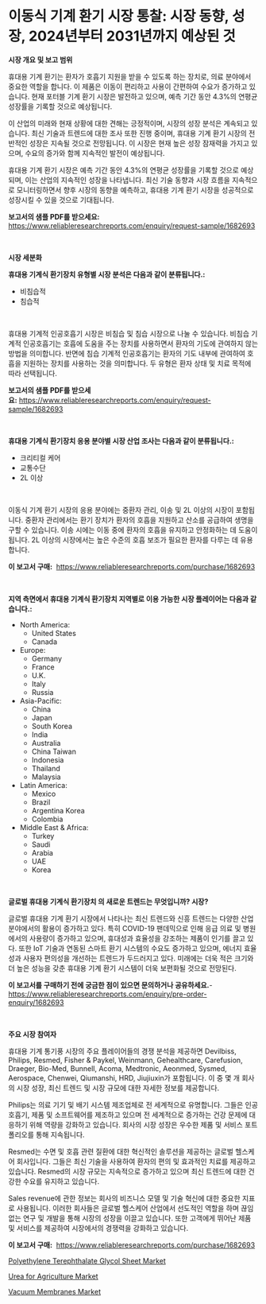 <p><h1>이동식 기계 환기 시장 통찰: 시장 동향, 성장, 2024년부터 2031년까지 예상된 것</h1></p><p><strong>시장 개요 및 보고 범위</strong></p>
<p><p>휴대용 기계 환기는 환자가 호흡기 지원을 받을 수 있도록 하는 장치로, 의료 분야에서 중요한 역할을 합니다. 이 제품은 이동이 편리하고 사용이 간편하여 수요가 증가하고 있습니다. 현재 포터블 기계 환기 시장은 발전하고 있으며, 예측 기간 동안 4.3%의 연평균 성장률을 기록할 것으로 예상됩니다. </p><p>이 산업의 미래와 현재 상황에 대한 견해는 긍정적이며, 시장의 성장 분석은 계속되고 있습니다. 최신 기술과 트렌드에 대한 조사 또한 진행 중이며, 휴대용 기계 환기 시장의 전반적인 성장은 지속될 것으로 전망됩니다. 이 시장은 현재 높은 성장 잠재력을 가지고 있으며, 수요의 증가와 함께 지속적인 발전이 예상됩니다. </p><p>휴대용 기계 환기 시장은 예측 기간 동안 4.3%의 연평균 성장률을 기록할 것으로 예상되며, 이는 산업의 지속적인 성장을 나타냅니다. 최신 기술 동향과 시장 흐름을 지속적으로 모니터링하면서 향후 시장의 동향을 예측하고, 휴대용 기계 환기 시장을 성공적으로 성장시킬 수 있을 것으로 기대됩니다.</p></p>
<p><strong>보고서의 샘플 PDF를 받으세요:</strong> <a href="https://www.reliableresearchreports.com/enquiry/request-sample/1682693">https://www.reliableresearchreports.com/enquiry/request-sample/1682693</a></p>
<p>&nbsp;</p>
<p><strong>시장 세분화</strong></p>
<p><strong>휴대용 기계식 환기장치 유형별 시장 분석은 다음과 같이 분류됩니다.:</strong></p>
<p><ul><li>비침습적</li><li>침습적</li></ul></p>
<p>&nbsp;</p>
<p><p>휴대용 기계적 인공호흡기 시장은 비침습 및 침습 시장으로 나눌 수 있습니다. 비침습 기계적 인공호흡기는 호흡에 도움을 주는 장치를 사용하면서 환자의 기도에 관여하지 않는 방법을 의미합니다. 반면에 침습 기계적 인공호흡기는 환자의 기도 내부에 관여하여 호흡을 지원하는 장치를 사용하는 것을 의미합니다. 두 유형은 환자 상태 및 치료 목적에 따라 선택됩니다.</p></p>
<p><strong>보고서의 샘플 PDF를 받으세요:</strong>&nbsp;<a href="https://www.reliableresearchreports.com/enquiry/request-sample/1682693">https://www.reliableresearchreports.com/enquiry/request-sample/1682693</a></p>
<p>&nbsp;</p>
<p><strong> 휴대용 기계식 환기장치 응용 분야별 시장 산업 조사는 다음과 같이 분류됩니다.:</strong></p>
<p><ul><li>크리티컬 케어</li><li>교통수단</li><li>2L 이상</li></ul></p>
<p>&nbsp;</p>
<p><p>이동식 기계 환기 시장의 응용 분야에는 중환자 관리, 이송 및 2L 이상의 시장이 포함됩니다. 중환자 관리에서는 환기 장치가 환자의 호흡을 지원하고 산소를 공급하여 생명을 구할 수 있습니다. 이송 시에는 이동 중에 환자의 호흡을 유지하고 안정화하는 데 도움이 됩니다. 2L 이상의 시장에서는 높은 수준의 호흡 보조가 필요한 환자를 다루는 데 유용합니다.</p></p>
<p><strong>이 보고서 구매:</strong>&nbsp; <a href="https://www.reliableresearchreports.com/purchase/1682693">https://www.reliableresearchreports.com/purchase/1682693</a></p>
<p>&nbsp;</p>
<p><strong>지역 측면에서 휴대용 기계식 환기장치 지역별로 이용 가능한 시장 플레이어는 다음과 같습니다.:</strong></p>
<p><ul>
    <li>
        North America:
        <ul>
            <li>United States</li>
            <li>Canada</li>
        </ul>
    </li>
    <li>
        Europe:
        <ul>
            <li>Germany</li>
            <li>France</li>
            <li>U.K.</li>
            <li>Italy</li>
            <li>Russia</li>
        </ul>
    </li>
    <li>
        Asia-Pacific:
        <ul>
            <li>China</li>
            <li>Japan</li>
            <li>South Korea</li>
            <li>India</li>
            <li>Australia</li>
            <li>China Taiwan</li>
            <li>Indonesia</li>
            <li>Thailand</li>
            <li>Malaysia</li>
        </ul>
    </li>
    <li>
        Latin America:
        <ul>
            <li>Mexico</li>
            <li>Brazil</li>
            <li>Argentina Korea</li>
            <li>Colombia</li>
        </ul>
    </li>
    <li>
        Middle East & Africa:
        <ul>
            <li>Turkey</li>
            <li>Saudi</li>
            <li>Arabia</li>
            <li>UAE</li>
            <li>Korea</li>
        </ul>
    </li>
    </ul></p>
<p>&nbsp;</p>
<p><strong>글로벌 휴대용 기계식 환기장치 의 새로운 트렌드는 무엇입니까? 시장?</strong></p>
<p><p>글로벌 휴대용 기계 환기 시장에서 나타나는 최신 트렌드와 신흥 트렌드는 다양한 산업분야에서의 활용이 증가하고 있다. 특히 COVID-19 팬데믹으로 인해 응급 의료 및 병원에서의 사용량이 증가하고 있으며, 휴대성과 효율성을 강조하는 제품이 인기를 끌고 있다. 또한 IoT 기술과 연동된 스마트 환기 시스템의 수요도 증가하고 있으며, 에너지 효율성과 사용자 편의성을 개선하는 트렌드가 두드러지고 있다. 미래에는 더욱 적은 크기와 더 높은 성능을 갖춘 휴대용 기계 환기 시스템이 더욱 보편화될 것으로 전망된다.</p></p>
<p><strong>이 보고서를 구매하기 전에 궁금한 점이 있으면 문의하거나 공유하세요.</strong>- <a href="https://www.reliableresearchreports.com/enquiry/pre-order-enquiry/1682693">https://www.reliableresearchreports.com/enquiry/pre-order-enquiry/1682693</a></p>
<p>&nbsp;</p>
<p><strong>주요 시장 참여자</strong></p>
<p><p>휴대용 기계 통기풍 시장의 주요 플레이어들의 경쟁 분석을 제공하면 Devilbiss, Philips, Resmed, Fisher & Paykel, Weinmann, Gehealthcare, Carefusion, Draeger, Bio-Med, Bunnell, Acoma, Medtronic, Aeonmed, Sysmed, Aerospace, Chenwei, Qiumanshi, HRD, Jiujiuxin가 포함됩니다. 이 중 몇 개 회사의 시장 성장, 최신 트렌드 및 시장 규모에 대한 자세한 정보를 제공합니다.</p><p>Philips는 의료 기기 및 배기 시스템 제조업체로 전 세계적으로 유명합니다. 그들은 인공호흡기, 제품 및 소프트웨어를 제조하고 있으며 전 세계적으로 증가하는 건강 문제에 대응하기 위해 역량을 강화하고 있습니다. 회사의 시장 성장은 우수한 제품 및 서비스 포트폴리오를 통해 지속됩니다.</p><p>Resmed는 수면 및 호흡 관련 질환에 대한 혁신적인 솔루션을 제공하는 글로벌 헬스케어 회사입니다. 그들은 최신 기술을 사용하여 환자의 편의 및 효과적인 치료를 제공하고 있습니다. Resmed의 시장 규모는 지속적으로 증가하고 있으며 최신 트렌드에 대한 건강한 수요를 유지하고 있습니다.</p><p>Sales revenue에 관한 정보는 회사의 비즈니스 모델 및 기술 혁신에 대한 중요한 지표로 사용됩니다. 이러한 회사들은 글로벌 헬스케어 산업에서 선도적인 역할을 하며 끊임없는 연구 및 개발을 통해 시장의 성장을 이끌고 있습니다. 또한 고객에게 뛰어난 제품 및 서비스를 제공하여 시장에서의 경쟁력을 강화하고 있습니다.</p></p>
<p><strong>이 보고서 구매:</strong>&nbsp;&nbsp;<a href="https://www.reliableresearchreports.com/purchase/1682693">https://www.reliableresearchreports.com/purchase/1682693</a></p>
<p><p><a href="https://github.com/beatblasta/Market-Research-Report-List-2/blob/main/polyethylene-terephthalate-glycol-sheet-market.md">Polyethylene Terephthalate Glycol Sheet Market</a></p><p><a href="https://github.com/angelajermaine/Market-Research-Report-List-2/blob/main/urea-for-agriculture-market.md">Urea for Agriculture Market</a></p><p><a href="https://github.com/shotows/Market-Research-Report-List-1/blob/main/vacuum-membranes-market.md">Vacuum Membranes Market</a></p></p>
